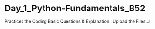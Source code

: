 # Day_1_Python-Fundamentals_B52
Practices the Coding Basic Questions & Explanation...Upload the Files...!   

